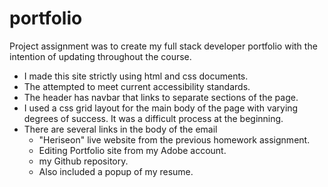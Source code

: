 # portfolio

Project assignment was to create my full stack developer portfolio with the intention of updating throughout the course. 

* I made this site strictly using html and css documents. 
* The attempted to meet current accessibility standards. 
* The header has navbar that links to separate sections of the page.
* I used a css grid layout for the main body of the page with varying degrees of success. It was a difficult process at the beginning.
* There are several links in the body of the email
    - "Heriseon" live website from the previous homework assignment.
    - Editing Portfolio site from my Adobe account.
    - my Github repository.
    - Also included a popup of my resume. 

